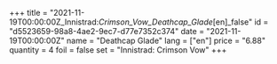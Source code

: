 +++
title = "2021-11-19T00:00:00Z_Innistrad:_Crimson_Vow_Deathcap_Glade_[en]_false"
id = "d5523659-98a8-4ae2-9ec7-d77e7352c374"
date = "2021-11-19T00:00:00Z"
name = "Deathcap Glade"
lang = ["en"]
price = "6.88"
quantity = 4
foil = false
set = "Innistrad: Crimson Vow"
+++

